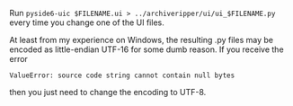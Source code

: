 Run `pyside6-uic $FILENAME.ui > ../archiveripper/ui/ui_$FILENAME.py` every time you change one of the UI files.

At least from my experience on Windows, the resulting .py files may be encoded as little-endian UTF-16 for some dumb reason. If you receive the error

```
ValueError: source code string cannot contain null bytes
```

then you just need to change the encoding to UTF-8.
